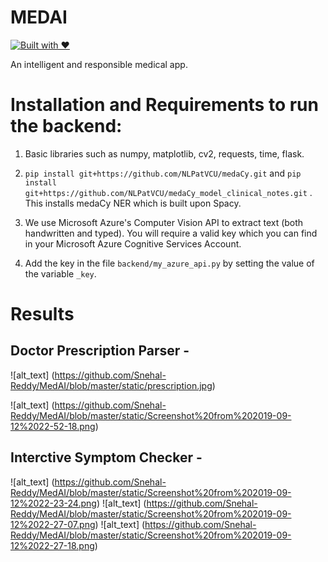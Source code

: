 # MEDAI

[![Built with ❤](https://forthebadge.com/images/badges/built-with-love.svg)](https://forthebadge.com/#)

An intelligent and responsible medical app.

# Installation and Requirements to run the backend:

1. Basic libraries such as numpy, matplotlib, cv2, requests, time, flask.

2. `pip install git+https://github.com/NLPatVCU/medaCy.git` and `pip install git+https://github.com/NLPatVCU/medaCy_model_clinical_notes.git` . This installs medaCy NER which is built upon Spacy.

3. We use Microsoft Azure's Computer Vision API to extract text (both handwritten and typed). You will require a valid key which you can find in your Microsoft Azure Cognitive Services Account.

4. Add the key in the file `backend/my_azure_api.py` by setting the value of the variable `_key`. 

# Results 

## Doctor Prescription Parser - 
![alt_text] (https://github.com/Snehal-Reddy/MedAI/blob/master/static/prescription.jpg)

![alt_text] (https://github.com/Snehal-Reddy/MedAI/blob/master/static/Screenshot%20from%202019-09-12%2022-52-18.png)

## Interctive Symptom Checker -

![alt_text] (https://github.com/Snehal-Reddy/MedAI/blob/master/static/Screenshot%20from%202019-09-12%2022-23-24.png)
![alt_text] (https://github.com/Snehal-Reddy/MedAI/blob/master/static/Screenshot%20from%202019-09-12%2022-27-07.png)
![alt_text] (https://github.com/Snehal-Reddy/MedAI/blob/master/static/Screenshot%20from%202019-09-12%2022-27-18.png)







